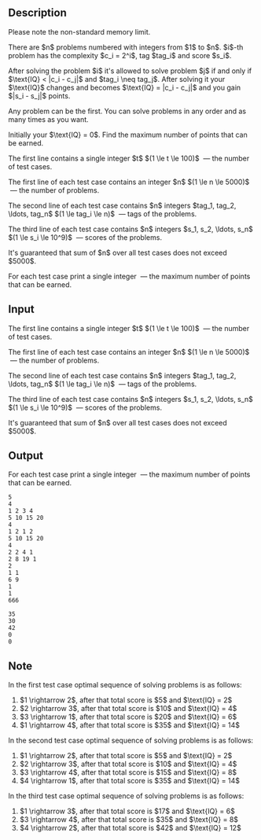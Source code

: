 ## Description

<div><p><span class="tex-font-style-bf">Please note the non-standard memory limit.</span></p><p>There are $n$ problems numbered with integers from $1$ to $n$. $i$-th problem has the complexity $c_i = 2^i$, tag $tag_i$ and score $s_i$.</p><p>After solving the problem $i$ it's allowed to solve problem $j$ if and only if $\text{IQ} &lt; |c_i - c_j|$ and $tag_i \neq tag_j$. After solving it your $\text{IQ}$ changes and becomes $\text{IQ} = |c_i - c_j|$ and you gain $|s_i - s_j|$ points.</p><p>Any problem can be the first. You can solve problems in any order and as many times as you want.</p><p>Initially your $\text{IQ} = 0$. Find the maximum number of points that can be earned.</p></div><div class="input-specification"><p>The first line contains a single integer $t$ $(1 \le t \le 100)$ &nbsp;— the number of test cases. </p><p>The first line of each test case contains an integer $n$ $(1 \le n \le 5000)$ &nbsp;— the number of problems.</p><p>The second line of each test case contains $n$ integers $tag_1, tag_2, \ldots, tag_n$ $(1 \le tag_i \le n)$ &nbsp;— tags of the problems.</p><p>The third line of each test case contains $n$ integers $s_1, s_2, \ldots, s_n$ $(1 \le s_i \le 10^9)$ &nbsp;— scores of the problems.</p><p>It's guaranteed that sum of $n$ over all test cases does not exceed $5000$.</p></div><div class="output-specification"><p>For each test case print a single integer &nbsp;— the maximum number of points that can be earned.</p></div>

## Input

<p>The first line contains a single integer $t$ $(1 \le t \le 100)$ &nbsp;— the number of test cases. </p><p>The first line of each test case contains an integer $n$ $(1 \le n \le 5000)$ &nbsp;— the number of problems.</p><p>The second line of each test case contains $n$ integers $tag_1, tag_2, \ldots, tag_n$ $(1 \le tag_i \le n)$ &nbsp;— tags of the problems.</p><p>The third line of each test case contains $n$ integers $s_1, s_2, \ldots, s_n$ $(1 \le s_i \le 10^9)$ &nbsp;— scores of the problems.</p><p>It's guaranteed that sum of $n$ over all test cases does not exceed $5000$.</p>

## Output

<p>For each test case print a single integer &nbsp;— the maximum number of points that can be earned.</p>





```input1
5
4
1 2 3 4
5 10 15 20
4
1 2 1 2
5 10 15 20
4
2 2 4 1
2 8 19 1
2
1 1
6 9
1
1
666
```




```output1
35
30
42
0
0
```



## Note

<p>In the first test case optimal sequence of solving problems is as follows: </p><ol> <li> $1 \rightarrow 2$, after that total score is $5$ and $\text{IQ} = 2$ </li><li> $2 \rightarrow 3$, after that total score is $10$ and $\text{IQ} = 4$ </li><li> $3 \rightarrow 1$, after that total score is $20$ and $\text{IQ} = 6$ </li><li> $1 \rightarrow 4$, after that total score is $35$ and $\text{IQ} = 14$ </li></ol><p>In the second test case optimal sequence of solving problems is as follows: </p><ol> <li> $1 \rightarrow 2$, after that total score is $5$ and $\text{IQ} = 2$ </li><li> $2 \rightarrow 3$, after that total score is $10$ and $\text{IQ} = 4$ </li><li> $3 \rightarrow 4$, after that total score is $15$ and $\text{IQ} = 8$ </li><li> $4 \rightarrow 1$, after that total score is $35$ and $\text{IQ} = 14$ </li></ol><p>In the third test case optimal sequence of solving problems is as follows: </p><ol> <li> $1 \rightarrow 3$, after that total score is $17$ and $\text{IQ} = 6$ </li><li> $3 \rightarrow 4$, after that total score is $35$ and $\text{IQ} = 8$ </li><li> $4 \rightarrow 2$, after that total score is $42$ and $\text{IQ} = 12$ </li></ol>
